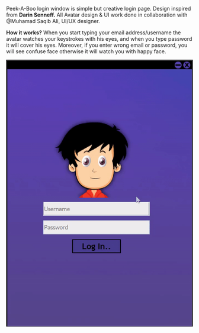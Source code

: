 Peek-A-Boo login window is simple but creative login page. Design inspired from **Darin Senneff.**
All Avatar design & UI work done in collaboration with @Muhamad Saqib Ali, UI/UX designer.

**How it works?**
When you start typing your email address/username the avatar watches your keystrokes with his eyes, and when you type password it will cover his eyes. Moreover, if you enter wrong email or password, you will see confuse face otherwise it will watch you with happy face.

![Project](https://github.com/WaleedAhmed05/Peek-a-boo-LoginPage/blob/main/PeekABow.gif?raw=true) 

